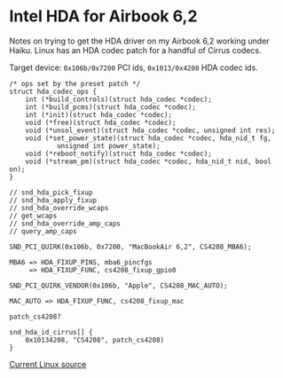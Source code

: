# Intel HDA for Airbook 6,2

Notes on trying to get the HDA driver on my Airbook 6,2 working under Haiku. Linux has an HDA codec
patch for a handful of Cirrus codecs.

Target device: `0x106b/0x7200` PCI ids, `0x1013/0x4208` HDA codec ids.

    /* ops set by the preset patch */
    struct hda_codec_ops {
        int (*build_controls)(struct hda_codec *codec);
        int (*build_pcms)(struct hda_codec *codec);
        int (*init)(struct hda_codec *codec);
        void (*free)(struct hda_codec *codec);
        void (*unsol_event)(struct hda_codec *codec, unsigned int res);
        void (*set_power_state)(struct hda_codec *codec, hda_nid_t fg,
                unsigned int power_state);
        void (*reboot_notify)(struct hda_codec *codec);
        void (*stream_pm)(struct hda_codec *codec, hda_nid_t nid, bool on);
    }
    
    // snd_hda_pick_fixup
    // snd_hda_apply_fixup
    // snd_hda_override_wcaps
    // get_wcaps
    // snd_hda_override_amp_caps
    // query_amp_caps
    
    SND_PCI_QUIRK(0x106b, 0x7200, "MacBookAir 6,2", CS4208_MBA6);
    
    MBA6 => HDA_FIXUP_PINS, mba6_pincfgs
         => HDA_FIXUP_FUNC, cs4208_fixup_gpio0
    
    SND_PCI_QUIRK_VENDOR(0x106b, "Apple", CS4208_MAC_AUTO);
    
    MAC_AUTO => HDA_FIXUP_FUNC, cs4208_fixup_mac
    
    patch_cs4208?
    
    snd_hda_id_cirrus[] {
        0x10134208, "CS4208", patch_cs4208)
    }

[Current Linux source](https://github.com/torvalds/linux/blob/master/sound/pci/hda/patch_cirrus.c)
